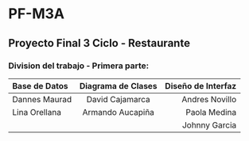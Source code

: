 # PF-M3A 

## Proyecto Final 3 Ciclo - Restaurante

### Division del trabajo - Primera parte: 

| Base de Datos | Diagrama de Clases | Diseño de Interfaz |
| :------------ | :----------------: | -----------------: | 
| Dannes Maurad | David Cajamarca    | Andres Novillo     | 
| Lina Orellana | Armando Aucapiña   | Paola Medina       | 
|               |                    | Johnny Garcia      |
